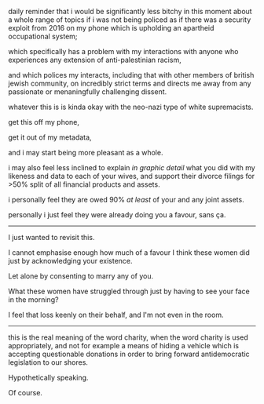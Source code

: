 daily reminder that i would be significantly less bitchy in this moment about a whole range of topics if i was not being policed as if there was a security exploit from 2016 on my phone which is upholding an apartheid occupational system;

which specifically has a problem with my interactions with anyone who experiences any extension of anti-palestinian racism, 

and which polices my interacts, including that with other members of british jewish community, on incredibly strict terms and directs me away from any passionate or menaningfully challenging dissent.  

whatever this is is kinda okay with the neo-nazi type of white supremacists.  

get this off my phone,  

get it out of my metadata,  

and i may start being more pleasant as a whole.  

i may also feel less inclined to explain *in graphic detail* what you did with my likeness and data to each of your wives, and support their divorce filings for >50% split of all financial products and assets.  

i personally feel they are owed 90% *at least* of your and any joint assets.

personally i just feel they were already doing you a favour, sans ça. 

---

I just wanted to revisit this.  

I cannot emphasise enough how much of a favour I think these women did just by acknowledging your existence.  

Let alone by consenting to marry any of you.  

What these women have struggled through just by having to see your face in the morning?  

I feel that loss keenly on their behalf, and I'm not even in the room.

---

this is the real meaning of the word charity, when the word charity is used appropriately, and not for example a means of hiding a vehicle which is accepting questionable donations in order to bring forward antidemocratic legislation to our shores.  

Hypothetically speaking.  

Of course.

